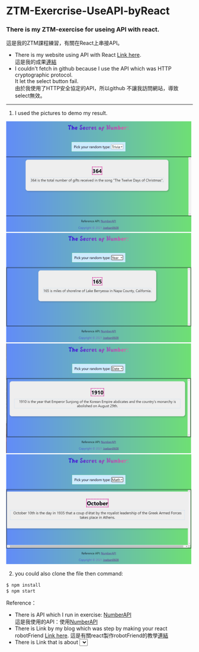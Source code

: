 # ZTM-Exercrise-UseAPI-byReact
### There is my ZTM-exercise for useing API with react.  
  這是我的ZTM課程練習，有關在React上串接API。  
- There is my website using API with React [Link here](https://joeban0608.github.io/ZTM-Exercrise-UseAPI-byReact/ "title").  
  這是我的成果[連結](https://joeban0608.github.io/ZTM-Exercrise-UseAPI-byReact/ "title")  
- I couldn't fetch in github because I use the API which was HTTP cryptographic protocol.  
  It let the select button fail.  
  由於我使用了HTTP安全協定的API，所以github 不讓我訪問網站，導致select無效。
---
1. I used the pictures to demo my result.
<img src="https://github.com/joeban0608/ZTM-Exercrise-UseAPI-byReact/blob/main/pic1.png" width="500" />
<img src="https://github.com/joeban0608/ZTM-Exercrise-UseAPI-byReact/blob/main/pic2.png" width="500" />
<img src="https://github.com/joeban0608/ZTM-Exercrise-UseAPI-byReact/blob/main/pic3.png" width="500" />
<img src="https://github.com/joeban0608/ZTM-Exercrise-UseAPI-byReact/blob/main/pic4.png" width="500" />

2. you could also clone the file
  then command:
```console
$ npm install
$ npm start
```  
Reference：  
* There is API which I run in exercise: [NumberAPI](http://numbersapi.com/#random/math "title")  
  這是我使用的API：使用[NumberAPI](http://numbersapi.com/#random/math "title")  
* There is Link by my blog which was step by making your react robotFriend [Link here]("https://www.notion.so/ZTM-React-f2c6af2211f2402493fe57fc0bbe2882").
  這是有關react製作robotFriend的教學[連結]("https://www.notion.so/ZTM-React-f2c6af2211f2402493fe57fc0bbe2882")
* There is Link that is about <select> button in react which I used with my project [Link here](https://zh-hant.reactjs.org/docs/forms.html "title").


